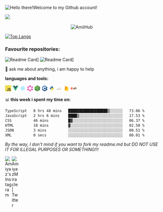 ![Hello there!Welcome to my Github account!](https://user-images.githubusercontent.com/105401901/174060107-7fbcbeb3-d4ac-4fd2-9b2c-0197d80d52e8.png)

![](https://visitor-badge.glitch.me/badge?page_id=AmiiHub.AmiiHub)


<p align="center"> <img src="https://github-readme-stats.vercel.app/api?username=AmiiHub&show_icons=true&theme=merko" alt="AmiiHub" />

[![Top Langs](https://github-readme-stats.vercel.app/api/top-langs/?username=AmiiHub&theme=merko)](https://github.com/anuraghazra/github-readme-stats)

### Favourite repositories:
![Readme Card](https://github-readme-stats.vercel.app/api/pin/?username=AmiiHub&repo=PldTool&theme=merko)]
![Readme Card](https://github-readme-stats.vercel.app/api/pin/?username=AmiiHub&repo=PldHacking&theme=merko)] 

 💬 ask me about anything, i am happy to help
 
 **languages and tools:**  

<code><img height="20" src="https://raw.githubusercontent.com/github/explore/80688e429a7d4ef2fca1e82350fe8e3517d3494d/topics/javascript/javascript.png"></code>
<code><img height="20" src="https://raw.githubusercontent.com/github/explore/80688e429a7d4ef2fca1e82350fe8e3517d3494d/topics/vue/vue.png"></code>
<code><img height="20" src="https://raw.githubusercontent.com/github/explore/80688e429a7d4ef2fca1e82350fe8e3517d3494d/topics/react/react.png"></code>
<code><img height="20" src="https://raw.githubusercontent.com/github/explore/5c058a388828bb5fde0bcafd4bc867b5bb3f26f3/topics/graphql/graphql.png"></code>
<code><img height="20" src="https://raw.githubusercontent.com/github/explore/80688e429a7d4ef2fca1e82350fe8e3517d3494d/topics/nodejs/nodejs.png"></code>
<code><img height="20" src="https://raw.githubusercontent.com/github/explore/80688e429a7d4ef2fca1e82350fe8e3517d3494d/topics/cpp/cpp.png"></code>
<code><img height="20" src="https://raw.githubusercontent.com/github/explore/80688e429a7d4ef2fca1e82350fe8e3517d3494d/topics/python/python.png"></code>
<code><img height="20" src="https://raw.githubusercontent.com/github/explore/80688e429a7d4ef2fca1e82350fe8e3517d3494d/topics/mysql/mysql.png"></code>
<code><img height="20" src="https://raw.githubusercontent.com/github/explore/80688e429a7d4ef2fca1e82350fe8e3517d3494d/topics/firebase/firebase.png"></code>
<code><img height="20" src="https://raw.githubusercontent.com/github/explore/80688e429a7d4ef2fca1e82350fe8e3517d3494d/topics/git/git.png"></code>

📊 **this week i spent my time on:**
<!--START_SECTION:waka-->

```text
TypeScript   8 hrs 48 mins   ██████████████████▒░░░░░░   73.06 %
JavaScript   2 hrs 6 mins    ████▒░░░░░░░░░░░░░░░░░░░░   17.53 %
CSS          46 mins         █▓░░░░░░░░░░░░░░░░░░░░░░░   06.37 %
HTML         18 mins         ▓░░░░░░░░░░░░░░░░░░░░░░░░   02.50 %
JSON         3 mins          ░░░░░░░░░░░░░░░░░░░░░░░░░   00.51 %
XML          0 secs          ░░░░░░░░░░░░░░░░░░░░░░░░░   00.01 %
```


*By the way, I don't mind if you want to fork my readme.md but DO NOT USE IT FOR ILLEGAL PURPOSES OR SOMETHING!!!*



<a href="https://www.instagram.com/amiyazofficial/">
  <img align="left" alt="Amiyaz's Instagram" width="22px" src="https://raw.githubusercontent.com/hussainweb/hussainweb/main/icons/instagram.png" />
</a>

<a href="https://twitter.com/AmiyazMiracle">
  <img align="left" alt="AmiyazMiracle | Twitter" width="22px" src="https://raw.githubusercontent.com/peterthehan/peterthehan/master/assets/twitter.svg" />
</a>
